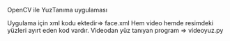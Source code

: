 OpenCV ile YuzTanıma  uygulaması 

Uygulama için xml kodu ektedir=> face.xml
Hem video hemde resimdeki yüzleri ayırt eden kod vardır.
Videodan yüz tanıyan program => videoyuz.py
